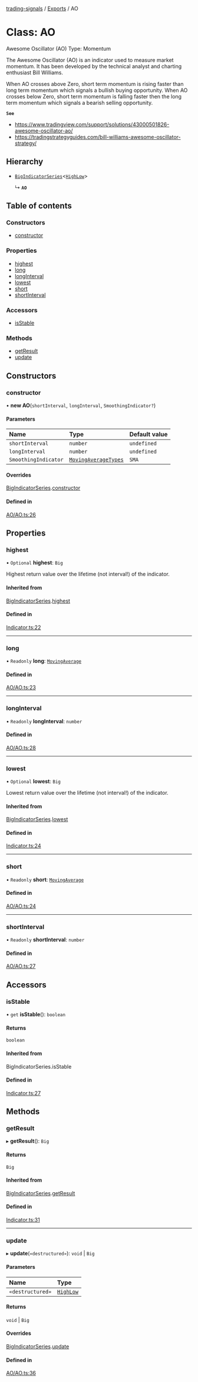 [trading-signals](../README.md) / [Exports](../modules.md) / AO

# Class: AO

Awesome Oscillator (AO) Type: Momentum

The Awesome Oscillator (AO) is an indicator used to measure market momentum. It has been developed by the technical analyst and charting enthusiast Bill Williams.

When AO crosses above Zero, short term momentum is rising faster than long term momentum which signals a bullish buying opportunity. When AO crosses below Zero, short term momentum is falling faster then the long term momentum which signals a bearish selling opportunity.

**`See`**

- https://www.tradingview.com/support/solutions/43000501826-awesome-oscillator-ao/
- https://tradingstrategyguides.com/bill-williams-awesome-oscillator-strategy/

## Hierarchy

- [`BigIndicatorSeries`](BigIndicatorSeries.md)<[`HighLow`](../modules.md#highlow)\>

  ↳ **`AO`**

## Table of contents

### Constructors

- [constructor](AO.md#constructor)

### Properties

- [highest](AO.md#highest)
- [long](AO.md#long)
- [longInterval](AO.md#longinterval)
- [lowest](AO.md#lowest)
- [short](AO.md#short)
- [shortInterval](AO.md#shortinterval)

### Accessors

- [isStable](AO.md#isstable)

### Methods

- [getResult](AO.md#getresult)
- [update](AO.md#update)

## Constructors

### constructor

• **new AO**(`shortInterval`, `longInterval`, `SmoothingIndicator?`)

#### Parameters

| Name                 | Type                                                     | Default value |
| :------------------- | :------------------------------------------------------- | :------------ |
| `shortInterval`      | `number`                                                 | `undefined`   |
| `longInterval`       | `number`                                                 | `undefined`   |
| `SmoothingIndicator` | [`MovingAverageTypes`](../modules.md#movingaveragetypes) | `SMA`         |

#### Overrides

[BigIndicatorSeries](BigIndicatorSeries.md).[constructor](BigIndicatorSeries.md#constructor)

#### Defined in

[AO/AO.ts:26](https://github.com/bennycode/trading-signals/blob/53d8192/src/AO/AO.ts#L26)

## Properties

### highest

• `Optional` **highest**: `Big`

Highest return value over the lifetime (not interval!) of the indicator.

#### Inherited from

[BigIndicatorSeries](BigIndicatorSeries.md).[highest](BigIndicatorSeries.md#highest)

#### Defined in

[Indicator.ts:22](https://github.com/bennycode/trading-signals/blob/53d8192/src/Indicator.ts#L22)

---

### long

• `Readonly` **long**: [`MovingAverage`](MovingAverage.md)

#### Defined in

[AO/AO.ts:23](https://github.com/bennycode/trading-signals/blob/53d8192/src/AO/AO.ts#L23)

---

### longInterval

• `Readonly` **longInterval**: `number`

#### Defined in

[AO/AO.ts:28](https://github.com/bennycode/trading-signals/blob/53d8192/src/AO/AO.ts#L28)

---

### lowest

• `Optional` **lowest**: `Big`

Lowest return value over the lifetime (not interval!) of the indicator.

#### Inherited from

[BigIndicatorSeries](BigIndicatorSeries.md).[lowest](BigIndicatorSeries.md#lowest)

#### Defined in

[Indicator.ts:24](https://github.com/bennycode/trading-signals/blob/53d8192/src/Indicator.ts#L24)

---

### short

• `Readonly` **short**: [`MovingAverage`](MovingAverage.md)

#### Defined in

[AO/AO.ts:24](https://github.com/bennycode/trading-signals/blob/53d8192/src/AO/AO.ts#L24)

---

### shortInterval

• `Readonly` **shortInterval**: `number`

#### Defined in

[AO/AO.ts:27](https://github.com/bennycode/trading-signals/blob/53d8192/src/AO/AO.ts#L27)

## Accessors

### isStable

• `get` **isStable**(): `boolean`

#### Returns

`boolean`

#### Inherited from

BigIndicatorSeries.isStable

#### Defined in

[Indicator.ts:27](https://github.com/bennycode/trading-signals/blob/53d8192/src/Indicator.ts#L27)

## Methods

### getResult

▸ **getResult**(): `Big`

#### Returns

`Big`

#### Inherited from

[BigIndicatorSeries](BigIndicatorSeries.md).[getResult](BigIndicatorSeries.md#getresult)

#### Defined in

[Indicator.ts:31](https://github.com/bennycode/trading-signals/blob/53d8192/src/Indicator.ts#L31)

---

### update

▸ **update**(`«destructured»`): `void` \| `Big`

#### Parameters

| Name             | Type                               |
| :--------------- | :--------------------------------- |
| `«destructured»` | [`HighLow`](../modules.md#highlow) |

#### Returns

`void` \| `Big`

#### Overrides

[BigIndicatorSeries](BigIndicatorSeries.md).[update](BigIndicatorSeries.md#update)

#### Defined in

[AO/AO.ts:36](https://github.com/bennycode/trading-signals/blob/53d8192/src/AO/AO.ts#L36)
